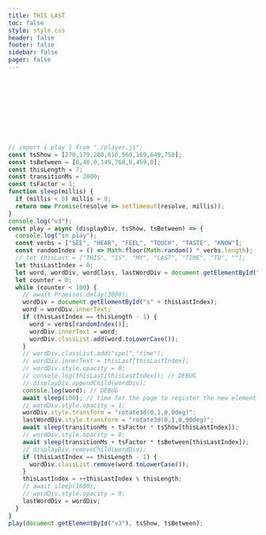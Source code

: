```yaml
---
title: THIS LAST
toc: false
style: style.css
header: false
footer: false
sidebar: false
pager: false
---
```

<div id="v3" class="field">
  <div id=s0 class="spel this" style="opacity:1;transform:rotate3d(0,1,0,90deg)">THIS</div>
  <div id=s1 class="spel is" style="opacity:1;transform:rotate3d(0,1,0,90deg)">IS</div>
  <div id=s2 class="spel my" style="opacity:1;transform:rotate3d(0,1,0,90deg)">MY</div>
  <div id=s3 class="spel last" style="opacity:1;transform:rotate3d(0,1,0,90deg)">LAST</div>
  <div id=s4 class="spel time" style="opacity:1;transform:rotate3d(0,1,0,90deg)">TIME</div>
  <div id=s5 class="spel to" style="opacity:1;1;transform:rotate3d(0,1,0,90deg)">TO</div>
  <div id=s6 class="spel hear" style="opacity:1;transform:rotate3d(0,1,0,90deg)">HEAR</div>
</div>

```js
// import { play } from "./player.js";
const tsShow = [270,179,280,810,560,169,649,750];
const tsBetween = [0,40,0,149,760,0,459,0];
const thisLength = 7;
const transitionMs = 2000;
const tsFactor = 1;
function sleep(millis) {
  if (millis < 0) millis = 0;
  return new Promise(resolve => setTimeout(resolve, millis));
}
console.log("v3");
const play = async (displayDiv, tsShow, tsBetween) => {
  console.log("in play");
  const verbs = ["SEE", "HEAR", "FEEL", "TOUCH", "TASTE", "KNOW"];
  const randomIndex = () => Math.floor(Math.random() * verbs.length);
  // let thisLast = ["THIS", "IS", "MY", "LAST", "TIME", "TO", ""];
  let thisLastIndex = 0;
  let word, wordDiv, wordClass, lastWordDiv = document.getElementById("s6");
  let counter = 0;
  while (counter < 100) {
    // await Promises.delay(3000);
    wordDiv = document.getElementById("s" + thisLastIndex);
    word = wordDiv.innerText;
    if (thisLastIndex == thisLength - 1) {
      word = verbs[randomIndex()];
      wordDiv.innerText = word;
      wordDiv.classList.add(word.toLowerCase());
    }
    // wordDiv.classList.add("spel","time");
    // wordDiv.innerText = thisLast[thisLastIndex];
    // wordDiv.style.opacity = 0;
    // console.log(thisLast[thisLastIndex]); // DEBUG
    // displayDiv.appendChild(wordDiv);
    console.log(word); // DEBUG
    await sleep(100); // time for the page to register the new element
    // wordDiv.style.opacity = 1;
    wordDiv.style.transform = "rotate3d(0,1,0,0deg)";
    lastWordDiv.style.transform = "rotate3d(0,1,0,90deg)";
    await sleep(transitionMs + tsFactor * tsShow[thisLastIndex]);
    // wordDiv.style.opacity = 0;
    await sleep(transitionMs + tsFactor * tsBetween[thisLastIndex]);
    // displayDiv.removeChild(wordDiv);
    if (thisLastIndex == thisLength - 1) {
      wordDiv.classList.remove(word.toLowerCase());
    }
    thisLastIndex = ++thisLastIndex % thisLength;
    // await sleep(1600);
    // wordDiv.style.opacity = 0;
    lastWordDiv = wordDiv;
  }
}
play(document.getElementById("v3"), tsShow, tsBetween);
```